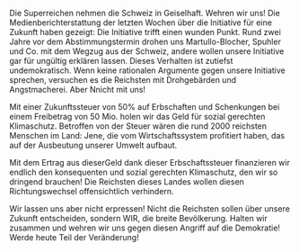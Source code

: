 Die Superreichen nehmen die Schweiz in Geiselhaft. Wehren wir uns! Die Medienberichterstattung der letzten Wochen über die Initiative für eine Zukunft haben gezeigt: Die Initiative trifft einen wunden Punkt. Rund zwei Jahre vor dem Abstimmungstermin drohen uns Martullo-Blocher, Spuhler und Co. mit dem Wegzug aus der Schweiz, andere wollen unsere Initiative gar für ungültig erklären lassen. Dieses Verhalten ist zutiefst undemokratisch. Wenn keine rationalen Argumente gegen unsere Initiative sprechen, versuchen es die Reichsten mit Drohgebärden und Angstmacherei. Aber Nnicht mit uns! 

Mit einer Zukunftssteuer von 50% auf Erbschaften und Schenkungen bei einem Freibetrag von 50 Mio. holen wir das Geld für sozial gerechten Klimaschutz. Betroffen von der Steuer wären die rund 2000 reichsten Menschen im Land: Jene, die vom Wirtschaftssystem profitiert haben, das auf der Ausbeutung unserer Umwelt aufbaut. 

Mit dem Ertrag aus dieserGeld dank dieser Erbschaftssteuer finanzieren wir endlich den konsequenten und sozial gerechten Klimaschutz, den wir so dringend brauchen! Die Reichsten dieses Landes wollen diesen Richtungswechsel offensichtlich verhindern. 

Wir lassen uns aber nicht erpressen! Nicht die Reichsten sollen über unsere Zukunft entscheiden, sondern WIR, die breite Bevölkerung. Halten wir zusammen und wehren wir uns gegen diesen Angriff auf die Demokratie! Werde heute Teil der Veränderung!
